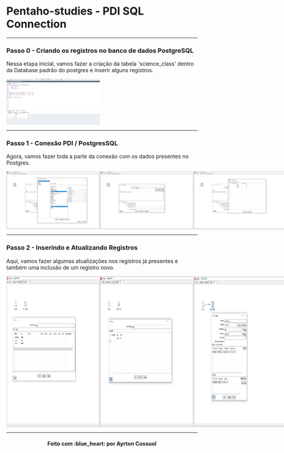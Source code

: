 # Pentaho-studies - PDI SQL Connection



---
### Passo 0 - Criando os registros no banco de dados PostgreSQL
Nessa etapa inicial, vamos fazer a criação da tabela 'science_class' dentro da Database padrão do postgres e inserir alguns registros.
<div style="display: flex; flex-direction: 'row'; align-items: 'center';" align="center">
   <img src="./assets/create_table_register.PNG" width="49%">
</div>


---
### Passo 1 - Conexão PDI / PostgresSQL
Agora, vamos fazer toda a parte da conexão com os dados presentes no Postgres.
<div style="display: flex; flex-direction: 'row'; align-items: 'center';" align="center">
   <img src="./assets/connection_postgres_1.PNG" width="49%">
   <img src="./assets/connection_postgres_2.PNG" width="49%">
   <img src="./assets/connection_postgres_3.PNG" width="49%">
   <img src="./assets/connection_postgres_4.PNG" width="49%">
</div>

---
### Passo 2 - Inserindo e Atualizando Registros
Aqui, vamos fazer algumas atualizações nos registros já presentes e também uma inclusão de um registro novo.
<div style="display: flex; flex-direction: 'row'; align-items: 'center';" align="center">
   <img src="./assets/updating_1.PNG" width="49%">
   <img src="./assets/updating_2.PNG" width="49%">
   <img src="./assets/updating_3.PNG" width="49%">
   <img src="./assets/updating_4.PNG" width="49%">
   <img src="./assets/updating_5.PNG" width="49%">
   <img src="./assets/updating_6.PNG" width="49%">
   <img src="./assets/updating_7.PNG" width="49%">
   <img src="./assets/updating_8.PNG" width="49%">
   
</div>

---
<h4 align="center">
    Feito com :blue_heart: por Ayrton Cossuol
</h4>
